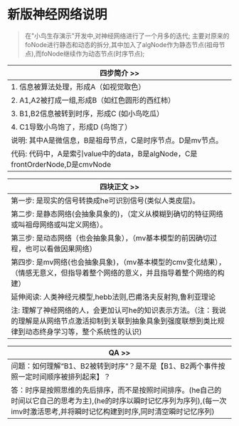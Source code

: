 # 新版神经网络说明

> 在"小鸟生存演示"开发中,对神经网络进行了一个月多的迭代;
> 主要对原来的foNode进行静态和动态的拆分,其中加入了algNode作为静态节点(祖母节点),而foNode继续作为动态节点(时序节点);

| 四步简介 >> |
| --- |
| 1. 信息被算法处理，形成A（如视觉取色） |
| 2. A1,A2被打成一组,形成B（如红色圆形的西红柿） |
| 3. B1,B2信息被转到时序，形成C (如小鸟吃瓜） |
| 4. C1导致小鸟饱了，形成D (鸟饱了） |
| 说明: 其中A是微信息，B是祖母节点，C是时序节点。D是mv节点。 |
| 代码: 代码中，A是索引value中的data，B是algNode，C是frontOrderNode,D是cmvNode |

| 四块正文 >> |
| --- |
| 第一步: 是现实的信号转换成he可识别信号(类似人类皮层)。 |
| 第二步: 是静态网络(会抽象具象的)，（定义从模糊到确切的特征网络或叫祖母网络或叫定义网络）。 |
| 第三步: 是动态网络（也会抽象具象），（mv基本模型的前因确切过程，也可以看做因果网络） |
| 第四步: 是mv网络(也会抽象具象)，（mv基本模型的cmv变化结果），（情感无意义，但指导着整个网络的意义，并且指导着整个网络的构建） |
| 延伸阅读: 人类神经元模型,hebb法则,巴甫洛夫反射狗,鲁利亚理论 |
| 注:  理解了神经网络的人，会更加认可he的知识表示方法。（注：我说的理解是从网络节点激活抑制到关联到抽象具象到强度联想到类比规律到动态终身学习等，整个系统性的认识) |

| QA >> |
| --- |
| 问题：如何理解“B1、B2被转到时序“？是不是【B1、B2两个事件按照一定时间顺序被排列起来】？ |
| 答：时序是按照思维的先后排序，而不是按照时间排序。(he自己的时间以它自己的思考为主),(he的时序以瞬时记忆序列为序列),(每一次imv时激活思考,并将瞬时记忆构建到时序,同时清空瞬时记忆序列) |
